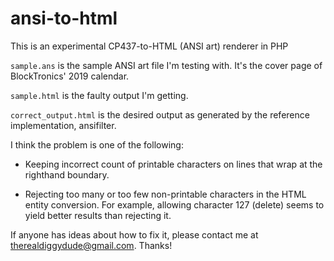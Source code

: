 # ansi-to-html
This is an experimental CP437-to-HTML (ANSI art) renderer in PHP

`sample.ans` is the sample ANSI art file I'm testing with. It's the cover page of BlockTronics' 2019 calendar.

`sample.html` is the faulty output I'm getting.

`correct_output.html` is the desired output as generated by the reference implementation, ansifilter.

I think the problem is one of the following:

* Keeping incorrect count of printable characters on lines that wrap at the righthand boundary.

* Rejecting too many or too few non-printable characters in the HTML entity conversion. For example, allowing character 127 (delete) seems to yield better results than rejecting it.

If anyone has ideas about how to fix it, please contact me at therealdiggydude@gmail.com. Thanks!
